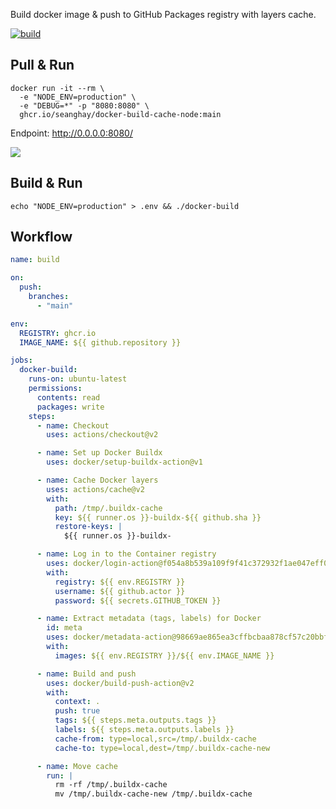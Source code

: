 Build docker image & push to GitHub Packages registry with layers cache.

[![build](https://github.com/seanghay/docker-build-cache-node/actions/workflows/build.yml/badge.svg)](https://github.com/seanghay/docker-build-cache-node/actions/workflows/build.yml)

## Pull & Run

```shell
docker run -it --rm \
  -e "NODE_ENV=production" \
  -e "DEBUG=*" -p "8080:8080" \
  ghcr.io/seanghay/docker-build-cache-node:main
```

Endpoint: http://0.0.0.0:8080/

<a href="https://asciinema.org/a/pC7l3rMjTXdwjfjtAMVxgcB5w" target="_blank"><img src="https://asciinema.org/a/pC7l3rMjTXdwjfjtAMVxgcB5w.svg" /></a>

## Build & Run

```shell
echo "NODE_ENV=production" > .env && ./docker-build
```


## Workflow

```yaml
name: build

on:
  push:
    branches:
      - "main"

env:
  REGISTRY: ghcr.io
  IMAGE_NAME: ${{ github.repository }}

jobs:
  docker-build:
    runs-on: ubuntu-latest
    permissions:
      contents: read
      packages: write
    steps:
      - name: Checkout
        uses: actions/checkout@v2

      - name: Set up Docker Buildx
        uses: docker/setup-buildx-action@v1

      - name: Cache Docker layers
        uses: actions/cache@v2
        with:
          path: /tmp/.buildx-cache
          key: ${{ runner.os }}-buildx-${{ github.sha }}
          restore-keys: |
            ${{ runner.os }}-buildx-

      - name: Log in to the Container registry
        uses: docker/login-action@f054a8b539a109f9f41c372932f1ae047eff08c9
        with:
          registry: ${{ env.REGISTRY }}
          username: ${{ github.actor }}
          password: ${{ secrets.GITHUB_TOKEN }}

      - name: Extract metadata (tags, labels) for Docker
        id: meta
        uses: docker/metadata-action@98669ae865ea3cffbcbaa878cf57c20bbf1c6c38
        with:
          images: ${{ env.REGISTRY }}/${{ env.IMAGE_NAME }}

      - name: Build and push
        uses: docker/build-push-action@v2
        with:
          context: .
          push: true
          tags: ${{ steps.meta.outputs.tags }}
          labels: ${{ steps.meta.outputs.labels }}
          cache-from: type=local,src=/tmp/.buildx-cache
          cache-to: type=local,dest=/tmp/.buildx-cache-new

      - name: Move cache
        run: |
          rm -rf /tmp/.buildx-cache
          mv /tmp/.buildx-cache-new /tmp/.buildx-cache

```
